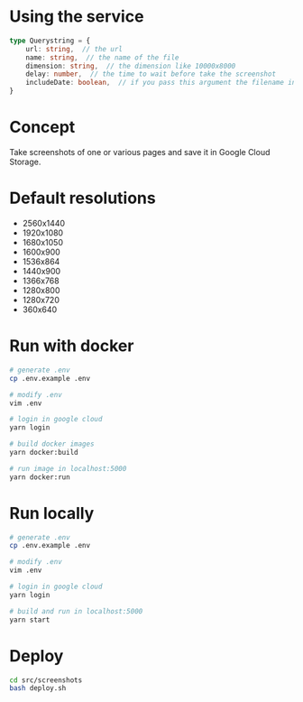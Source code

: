 # Using the service

```typescript
type Querystring = {
    url: string,  // the url
    name: string,  // the name of the file
    dimension: string,  // the dimension like 10000x8000
    delay: number,  // the time to wait before take the screenshot
    includeDate: boolean,  // if you pass this argument the filename include the date
}
```

# Concept

Take screenshots of one or various pages and save it in Google Cloud Storage.

# Default resolutions

- 2560x1440
- 1920x1080
- 1680x1050
- 1600x900
- 1536x864
- 1440x900
- 1366x768
- 1280x800
- 1280x720
- 360x640

# Run with docker

```bash
# generate .env
cp .env.example .env

# modify .env
vim .env

# login in google cloud
yarn login

# build docker images
yarn docker:build

# run image in localhost:5000
yarn docker:run
```

# Run locally

```bash
# generate .env
cp .env.example .env

# modify .env
vim .env

# login in google cloud
yarn login

# build and run in localhost:5000
yarn start
```

# Deploy

```sh
cd src/screenshots
bash deploy.sh
```
